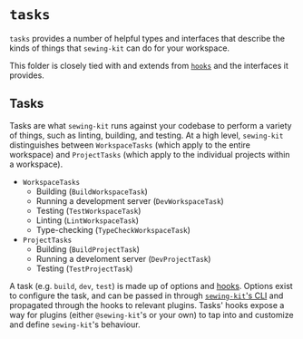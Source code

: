 # `tasks`

`tasks` provides a number of helpful types and interfaces that describe the kinds of things that `sewing-kit` can do for your workspace.

This folder is closely tied with and extends from [`hooks`](../hooks/README.md) and the interfaces it provides.

## Tasks

Tasks are what `sewing-kit` runs against your codebase to perform a variety of things, such as linting, building, and testing. At a high level, `sewing-kit` distinguishes between `WorkspaceTasks` (which apply to the entire workspace) and `ProjectTasks` (which apply to the individual projects within a workspace).

- `WorkspaceTasks`
  - Building (`BuildWorkspaceTask`)
  - Running a development server (`DevWorkspaceTask`)
  - Testing (`TestWorkspaceTask`)
  - Linting (`LintWorkspaceTask`)
  - Type-checking (`TypeCheckWorkspaceTask`)
- `ProjectTasks`
  - Building (`BuildProjectTask`)
  - Running a develoment server (`DevProjectTask`)
  - Testing (`TestProjectTask`)

A task (e.g. `build`, `dev`, `test`) is made up of options and [hooks](../hooks/README.md). Options exist to configure the task, and can be passed in through [`sewing-kit`'s CLI](../../../cli/README.md) and propagated through the hooks to relevant plugins. Tasks' hooks expose a way for plugins (either `@sewing-kit`'s or your own) to tap into and customize and define `sewing-kit`'s behaviour.
